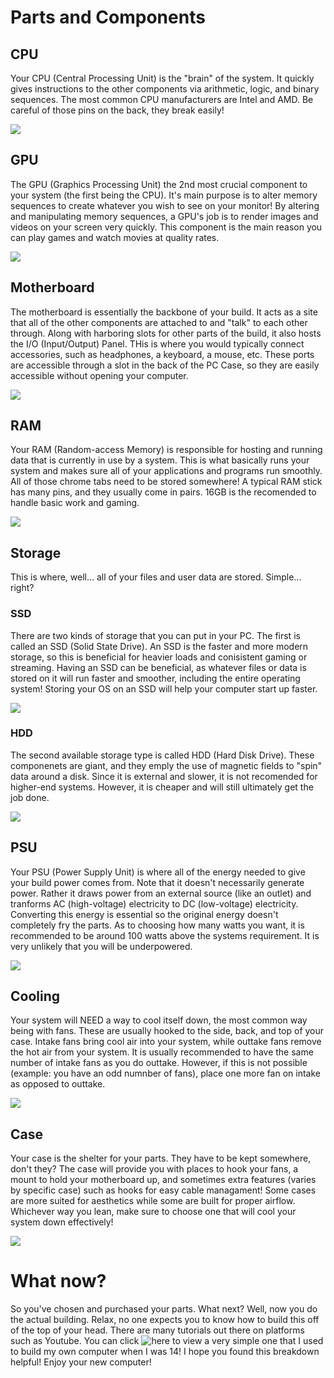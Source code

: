 # Parts and Components

## CPU
Your CPU (Central Processing Unit) is the "brain" of the system. It quickly gives instructions to the other components via arithmetic, logic, and binary sequences. The most common CPU manufacturers are Intel and AMD. Be careful of those pins on the back, they break easily!

<img src="https://www.pugetsystems.com/pic_disp.php?id=19414">

## GPU

The GPU (Graphics Processing Unit) the 2nd most crucial component to your system (the first being the CPU). It's main purpose is to alter memory sequences to create whatever you wish to see on your monitor! By altering and manipulating memory sequences, a GPU's job is to render images and videos on your screen very quickly. This component is the main reason you can play games and watch movies at quality rates.

<img src="https://v6m6x4a4.rocketcdn.me/wp-content/uploads/2020/01/14-487-488-V01.jpg">

## Motherboard 

The motherboard is essentially the backbone of your build. It acts as a site that all of the other components are attached to and "talk" to each other through. Along with harboring slots for other parts of the build, it also hosts the I/O (Input/Output) Panel. THis is where you would typically connect accessories, such as headphones, a keyboard, a mouse, etc. These ports are accessible through a slot in the back of the PC Case, so they are easily accessible without opening your computer. 

<img src="https://www.xda-developers.com/files/2021/11/ASUS-ROG-Maximus-Z690-Hero-motherboard-main.jpg">

## RAM

Your RAM (Random-access Memory) is responsible for hosting and running data that is currently in use by a system. This is what basically runs your system and makes sure all of your applications and programs run smoothly. All of those chrome tabs need to be stored somewhere! A typical RAM stick has many pins, and they usually come in pairs. 16GB is the recomended to handle basic work and gaming. 

<img src="https://c1.neweggimages.com/ProductImage/20-232-728-V01.jpg">

## Storage
This is where, well... all of your files and user data are stored. Simple... right?

### SSD
There are two kinds of storage that you can put in your PC. The first is called an SSD (Solid State Drive). An SSD is the faster and more modern storage, so this is beneficial for heavier loads and conisistent gaming or streaming. Having an SSD can be beneficial, as whatever files or data is stored on it will run faster and smoother, including the entire operating system! Storing your OS on an SSD will help your computer start up faster. 

<img src="https://c1.neweggimages.com/ProductImage/20-147-804-V04.jpg">

### HDD
The second available storage type is called HDD (Hard Disk Drive). These componenets are giant, and they emply the use of magnetic fields to "spin" data around a disk. Since it is external and slower, it is not recomended for higher-end systems. However, it is cheaper and will still ultimately get the job done. 

<img src="https://cdn11.bigcommerce.com/s-017c0/images/stencil/500x659/products/13476/57612/Western-Digital-WD5000AAKS-Hard-Drive-2__48996.1626290965.JPG?c=2">

## PSU 

Your PSU (Power Supply Unit) is where all of the energy needed to give your build power comes from. Note that it doesn't necessarily generate power. Rather it draws power from an external source (like an outlet) and tranforms AC (high-voltage) electricity to DC (low-voltage) electricity. Converting this energy is essential so the original energy doesn't completely fry the parts. As to choosing how many watts you want, it is recommended to be around 100 watts above the systems requirement. It is very unlikely that you will be underpowered.

<img src="https://cdn11.bigcommerce.com/s-017c0/images/stencil/500x659/products/13476/57612/Western-Digital-WD5000AAKS-Hard-Drive-2__48996.1626290965.JPG?c=2">

## Cooling

Your system will NEED a way to cool itself down, the most common way being with fans. These are usually hooked to the side, back, and top of your case. Intake fans bring cool air into your system, while outtake fans remove the hot air from your system. It is usually recommended to have the same number of intake fans as you do outtake. However, if this is not possible (example: you have an odd numnber of fans), place one more fan on intake as opposed to outtake.

<img src="https://assets-prd.ignimgs.com/2021/06/04/71k0be9yohl-ac-sl1500-1622846210975.jpg">

## Case

Your case is the shelter for your parts. They have to be kept somewhere, don't they? The case will provide you with places to hook your fans, a mount to hold your motherboard up, and sometimes extra features (varies by specific case) such as hooks for easy cable managament! Some cases are more suited for aesthetics while some are built for proper airflow. Whichever way you lean, make sure to choose one that will cool your system down effectively! 

<img src="https://m.media-amazon.com/images/I/81hL4tPkXZL.jpg">

# What now?

So you've chosen and purchased your parts. What next? Well, now you do the actual building. Relax, no one expects you to know how to build this off of the top of your head. There are many tutorials out there on platforms such as Youtube. You can click ![here](https://www.youtube.com/watch?v=PXaLc9AYIcg) to view a very simple one that I used to build my own computer when I was 14! I hope you found this breakdown helpful! Enjoy your new computer!
